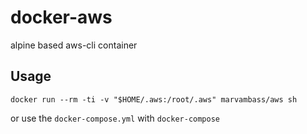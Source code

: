 # docker-aws
alpine based aws-cli container

## Usage

```
docker run --rm -ti -v "$HOME/.aws:/root/.aws" marvambass/aws sh
```

or use the `docker-compose.yml` with `docker-compose`
